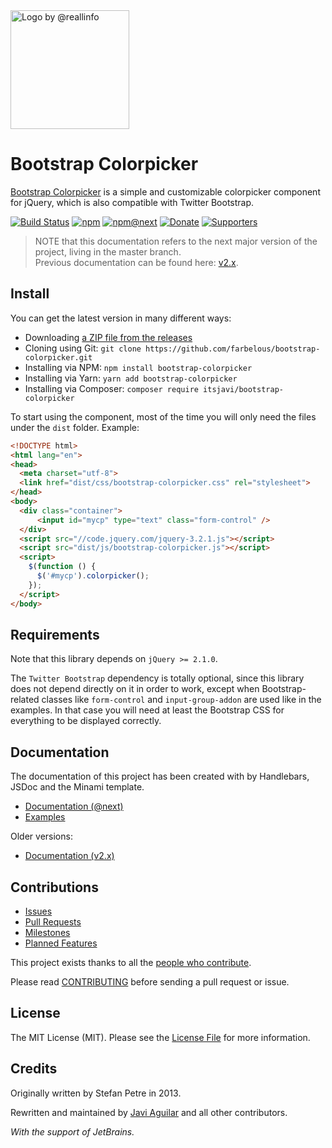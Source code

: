 <a href="https://farbelous.io/bootstrap-colorpicker">
    <img alt="Logo by @reallinfo" src="logo.png" width="190px" />
</a>

# Bootstrap Colorpicker

[Bootstrap Colorpicker](https://github.com/farbelous/bootstrap-colorpicker/) is a simple and customizable colorpicker 
component for jQuery, which is also compatible with Twitter Bootstrap.

[![Build Status](https://img.shields.io/travis/farbelous/bootstrap-colorpicker/master.svg?style=flat-square)](https://travis-ci.org/farbelous/bootstrap-colorpicker)
[![npm](https://img.shields.io/npm/v/bootstrap-colorpicker.svg?style=flat-square)](https://www.npmjs.com/package/bootstrap-colorpicker)
[![npm@next](https://img.shields.io/npm/v/bootstrap-colorpicker/next.svg?style=flat-square)](https://www.npmjs.com/package/bootstrap-colorpicker?activeTab=versions)
[![Donate](https://img.shields.io/badge/%E2%9D%A4-Donate%20to%20this%20project-e0a61d.svg?longCache=true&style=flat-square)](https://github.com/itsjavi/itsjavi.github.io/blob/master/BACKERS.md#sponsors--backers)
[![Supporters](https://img.shields.io/badge/%F0%9F%92%AA-Supporters-333333.svg?longCache=true&style=flat-square)](https://github.com/itsjavi/itsjavi.github.io/blob/master/BACKERS.md#sponsors)

> NOTE that this documentation refers to the next major version of the project, living in the master branch.<br>
> Previous documentation can be found here: [v2.x](https://farbelous.github.io/bootstrap-colorpicker/v2/).

## Install
You can get the latest version in many different ways:

- Downloading [a ZIP file from the releases](https://github.com/farbelous/bootstrap-colorpicker/releases)
- Cloning using Git: `git clone https://github.com/farbelous/bootstrap-colorpicker.git`
- Installing via NPM: `npm install bootstrap-colorpicker`
- Installing via Yarn: `yarn add bootstrap-colorpicker`
- Installing via Composer: `composer require itsjavi/bootstrap-colorpicker`


To start using the component, most of the time you will only need the files under the `dist` folder.
Example:

```html
<!DOCTYPE html>
<html lang="en">
<head>
  <meta charset="utf-8">
  <link href="dist/css/bootstrap-colorpicker.css" rel="stylesheet">
</head>
<body>
  <div class="container">
      <input id="mycp" type="text" class="form-control" />
  </div>
  <script src="//code.jquery.com/jquery-3.2.1.js"></script>
  <script src="dist/js/bootstrap-colorpicker.js"></script>
  <script>
    $(function () {
      $('#mycp').colorpicker();
    });
  </script>
</body>
```

## Requirements
Note that this library depends on `jQuery >= 2.1.0`.

The `Twitter Bootstrap` dependency is totally optional, since this library does not depend directly
on it in order to work, except when Bootstrap-related classes like `form-control` and `input-group-addon` are used 
like in the examples. In that case you will need at least the Bootstrap CSS for everything to be displayed correctly.

## Documentation

The documentation of this project has been created with by Handlebars, JSDoc and the Minami template.

* [Documentation (@next)](https://farbelous.github.io/bootstrap-colorpicker/)
* [Examples](https://farbelous.github.io/bootstrap-colorpicker/tutorial-Basics.html)
    
Older versions:
* [Documentation (v2.x)](https://farbelous.github.io/bootstrap-colorpicker/v2/)

## Contributions
* [Issues](https://github.com/farbelous/bootstrap-colorpicker/issues)
* [Pull Requests](https://github.com/farbelous/bootstrap-colorpicker/pulls)
* [Milestones](https://github.com/farbelous/bootstrap-colorpicker/milestones)
* [Planned Features](https://github.com/farbelous/bootstrap-colorpicker/projects)

This project exists thanks to all the [people who contribute](https://github.com/farbelous/bootstrap-colorpicker/graphs/contributors).

Please read [CONTRIBUTING](https://github.com/farbelous/bootstrap-colorpicker/blob/master/.github/CONTRIBUTING.md) 
before sending a pull request or issue.

## License
The MIT License (MIT).
Please see the [License File](https://github.com/farbelous/bootstrap-colorpicker/blob/master/LICENSE) for more information.

## Credits
Originally written by Stefan Petre in 2013.

Rewritten and maintained by [Javi Aguilar](https://itsjavi.com) and all other contributors.

*With the support of JetBrains.*